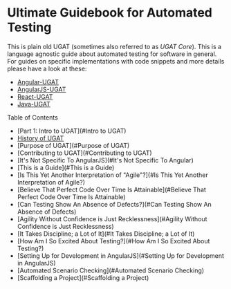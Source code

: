 # Ultimate Guidebook for Automated Testing

This is plain old UGAT (sometimes also referred to as *UGAT Core*). This is a language agnostic guide about automated testing for software in general. For guides on specific implementations with code snippets and more details please have a look at these:

- <a href="https://github.com/JimTheMan/Angular-UGAT">Angular-UGAT</a> 
- <a href="https://github.com/JimTheMan/AngularJS-UGAT">AngularJS-UGAT</a> 
- <a href="https://github.com/JimTheMan/React-UGAT/">React-UGAT</a>
- <a href="https://github.com/JimTheMan/Java-UGAT/">Java-UGAT</a>

Table of Contents
 - [Part 1: Intro to UGAT](#Intro to UGAT)
  - [History of UGAT](#history)
  - [Purpose of UGAT](#Purpose of UGAT)
  - [Contributing to UGAT](#Contributing to UGAT)
  - [It's Not Specific To AngularJS](#It's Not Specific To Angular)
  - [This is a Guide](#This is a Guide)
  - [Is This Yet Another Interpretation of "Agile"?](#Is This Yet Another Interpretation of Agile?)
  - [Believe That Perfect Code Over Time Is Attainable](#Believe That Perfect Code Over Time Is Attainable)
  - [Can Testing Show An Absence of Defects?](#Can Testing Show An Absence of Defects)
  - [Agility Without Confidence is Just Recklessness](#Agility Without Confidence is Just Recklessness)
  - [It Takes Discipline; a Lot of It](#It Takes Discipline; a Lot of It)
  - [How Am I So Excited About Testing?](#How Am I So Excited About Testing?)
  - [Setting Up for Development in AngularJS](#Setting Up for Development in AngularJS)
  - [Automated Scenario Checking](#Automated Scenario Checking)
  - [Scaffolding a Project](#Scaffolding a Project)
